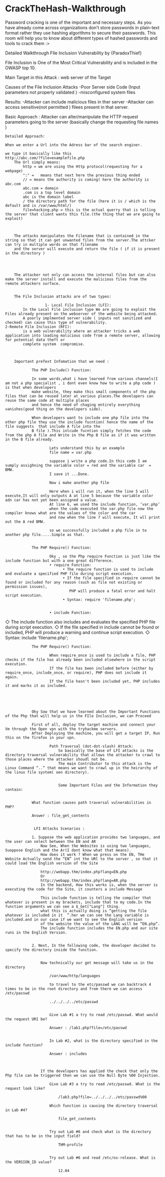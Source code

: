 # CrackTheHash-Walkthrough
Password cracking is one of the important and necessary steps. As you have already come across organizations don’t store passwords in plain-text format rather they use hashing algorithms to secure their passwords.  This room will help you to know about different types of hashed passwords and tools to crack them :>

Detailed Walkthrough FIle Inclusion Vulnerability by {ParadoxThief}


File Inclusion is One of the Most Critical Vulnerability and is included in the OWASP top 10.

Main Target in this Attack : web server of the Target

Causes of the File Inclusion Attacks
	-Poor Server side Code (Input parameters not properly validated )
	-misconfigured system files

Results:
	-Attacker can include malicious files in ther server
	-Attacker can access sensitive(not permitted ) filees present in that server.
	
Basic Approach :
	Attacker can alter/manipulate the HTTP request parameters going to the server (basically change the requesting file names )
	
	
	Detailed Approach:
	
	When we enter a Url into the Adress bar of the search enginer.
	
	we type it basically like this 
	http://abc.com/?file=examplefile.php
		The Url simply means:
			http = we are using the Http protocol(requesting for a webpage)
			":" =   means that next here the previous thing ended
			// = means the authority is coming( here the authority is abc.com
			abc.com = domain 	
			.com is a top level domain
			abc is the domain label
			/ the directory path for the file (here it is / which is the default and is /var/www/html/)
			file=hacking.php = this is the actual querry that is telling the server that client wants this file.(the thing that we are going to exploit)
				
				
				
		The attacks manipulates the Filename that is contained in the string so that it can get unwanted files from the server.The attcker can try in multiple words on that filename 
		and the server will execute and return the file ( if it is present in the directory )
		
		
		
		
		The attacker not only can access the internal files but can also make the server install and execute the malicious files from the remote attackers surface.
		
		
		The File Inclusion attacks are of two types:
		
 					  1- Local File Inclusion (LFI):
 			In the Local File inclusion type We are going to exploit the Files already present on the webserver of the website being attacked.
			A poorly implmented server side ( inputs not sanitized and checked) can cause this type of vulnerability.
    2-Remote File Inclusion (RFI):
    		is a web vulnerability where an attacker tricks a web application into loading malicious code from a remote server, allowing for potential data theft or 
            complete system  compromise.
		
		
		
		Important preText Infomation that we need :
				
				The PHP Include() Function:
				
				In some words,what i have learned from various channels(I am not a php specialist , i dont even know how to write a php code ) is that when developers
				make website, they make this small components of the php files that can be reused later at various places.The developers can reuse the same code at multiple places
				and hence the need of chaging entirely everything vanishes(good thing on the developers side).
					
				When developers want to include one php file into the other php file they use the include fucntion( hence the name of the file suggests  that include A file into the 
				B file ).This inlcude fucntion simply fetches the code from the php A file and Write in the Php B file as if it was written in the B file already.
					
					    Lets understand this by an example
						file name = var.php
						
						suppose i write a php code.In this code I am sumply assighning the variable color = red and the variable car  = BMW.
						I save it ...Done.
						
						Now i make another php file 
						
						Here when i will run it, when the line 5 will execute,It will only outputs A at line 5 because the variable color adn car has not yet been assigned a value.
						At line 6, we used the include function, ‘var.php’
						when the code executed the var.php file now the compiler knows what are the values of the color and the car
						and now when the line 7 will execute, It wll print out the A red BMW.
						
						so we successfully included a php file in to another php file.....Simple as that.
						
						
				The PHP Require() Function:
						
						Oky , so the Php require Function is just like the include function but with a one great difference.
						• require Function:
                              • The require function is used to include and evaluate a specified PHP file during script execution.
                              • If the file specified in require cannot be found or included for any reason (such as file not existing or permission issues), 
		                         PHP will produce a fatal error and halt script execution.
                              • Syntax: require 'filename.php';
                                 

                        • include Function:
◇ The include function also includes and evaluates the specified PHP file during script execution.
◇ If the file specified in include cannot be found or included, PHP will produce a warning and continue script execution.
◇ Syntax: include 'filename.php';
								
								
					
				The PHP Require() Function:
				
						When require_once is used to include a file, PHP checks if the file has already been included elsewhere in the script execution.
						If the file has been included before (either by require_once, include_once, or require), PHP does not include it again.
						If the file hasn't been included yet, PHP includes it and marks it as included.


										
										
				
				Oky Sow that we have learned about the Important Functions of the Php that will help us in the FIle Inclusion, we can Proceed
				
				First of all, deploy the target machine and connect your Vm through the Open vpn with the tryhackme servers.
				After Deploying the machine, you will get a target IP, Run this on the firefox in your vpn.
				
						Path Traversal (dot-dot-slash) Attack:
							So basically the base of LFI attacks is the directory traversal vulnerability that allows the attacker to crawl to those places where the attacker shoudl not be.
							The main Contributor to this attack is the Linux Command “..” that means we want to crawl up in the heirarchy of the linux file system( oen directory).
							
							
							Some Important Files and the Information they contain: 


				What function causes path traversal vulnerabilities in PHP?
				
				Answer : file_get_contents


                 LFI Attacks Scenarios : 
                 	
				1. Suppose the web application provides two languages, and the user can select between the EN and AR
					Now See, When the Websites is using two languages, Suoppose English and the Ar(I dont know what that means).
					How does it work ? When we press on the EN, THe Website Actually send the “EN” int the URl to the server , so that it could load the English version of the Site
					
					http://webapp.thm/index.php?lang=EN.php
					Or
					http://webapp.thm/index.php?lang=AR.php
					In the backend, How this works is, when the server is executing the code for the Site, it counters a include Message
					
					This include function is telling the compiler that whatever is present in my brackets, include that to my code.In the function arguments we can see a $_Get["Lang"] thing.
					what this is actually doing is “getting the file whatever is included in it  ”.her we can see the Lang variable is included.and in our case if we want to see the English version
					of the website the value of the LANG will be “EN.php”.
					The include function includes the EN.php and our site runs in the English Version. 
					
					
				2. Next, In the following code, the developer decided to specify the directory inside the function.
					

					Now technically our get message will take us in the directory
						
						/var/www/http/languages
						
						to travel to the etc/passwd we can backtrack 4 times to be in the root directory and from there we can access /etc/passwd
						
						../../../../etc/passwd
						
						
						Give Lab #1 a try to read /etc/passwd. What would the request URI be?

						Answer : /lab1.php?file=/etc/passwd
				

						In Lab #2, what is the directory specified in the include function?
						
						Answer : includes
				


					If the developers has applied the check that only the Php file can be triggered then we can use the Null Byte %00 Injection.
					
						Give Lab #3 a try to read /etc/passwd. What is the request look like?
							
							/lab3.php?file=../../../../etc/passwd%00
						
						Which function is causing the directory traversal in Lab #4?
							
							file_get_contents
							
						
						Try out Lab #6 and check what is the directory that has to be in the input field?
						
							THM-profile
							
						
						Try out Lab #6 and read /etc/os-release. What is the VERSION_ID value?

							12.04
							
						
						
















							
						
						
						
				
					
					LF1 Can also be easily done through the LF1 Suite on the Kali linux.
						Remember whenever we access something from the servers, we are automatically in the /var/www/http/ directory by default.
						
						
